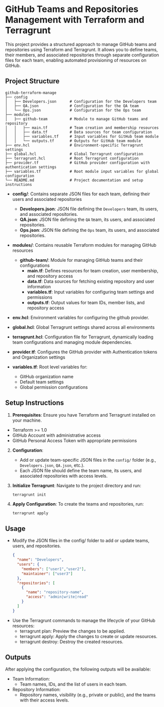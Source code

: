 # GitHub Teams and Repositories Management with Terraform and Terragrunt

This project provides a structured approach to manage GitHub teams and repositories using Terraform and Terragrunt. It allows you to define teams, their members, and associated repositories through separate configuration files for each team, enabling automated provisioning of resources on GitHub.

## Project Structure

```
github-terraform-manage
├── config
│   ├── Developers.json      # Configuration for the Developers team
│   ├── QA.json              # Configuration for the QA team
│   └── Ops.json             # Configuration for the Ops team
├── modules
│   ├── github-team          # Module to manage GitHub teams and repository
│   │   ├── main.tf          # Team creation and membership resources
│   │   ├── data.tf          # Data sources for team configuration
│   │   ├── variables.tf     # Input variables for GitHub team module
│   │   └── outputs.tf       # Outputs for GitHub team module
├── env.hcl                  # Environment-specific Terragrunt settings
├── global.hcl               # Global Terragrunt configuration
├── terragrunt.hcl           # Root Terragrunt configuration
├── provider.tf              # GitHub provider configuration with authentication settings
├── variables.tf             # Root module input variables for global configuration
└── README.md                # Project documentation and setup instructions
```

- **config/**: Contains separate JSON files for each team, defining their users and associated repositories
  - **Developers.json**: JSON file defining the `Developers` team, its users, and associated repositories.
  - **QA.json**: JSON file defining the `QA` team, its users, and associated repositories.
  - **Ops.json**: JSON file defining the `Ops` team, its users, and associated repositories.

- **modules/**: Contains reusable Terraform modules for managing GitHub resources
  - **github-team/**: Module for managing GitHub teams and their configurations
    - **main.tf**: Defines resources for team creation, user membership, and repository access
    - **data.tf**: Data sources for fetching existing repository and user information
    - **variables.tf**: Input variables for configuring team settings and permissions
    - **outputs.tf**: Output values for team IDs, member lists, and repository access

- **env.hcl**: Environment variables for configuring the github provider.

- **global.hcl**: Global Terragrunt settings shared across all environments

- **terragrunt.hcl**: Configuration file for Terragrunt, dynamically loading team configurations and managing module dependencies.

- **provider.tf**: Configures the GitHub provider with Authentication tokens and Organization settings

- **variables.tf**: Root level variables for:
  - GitHub organization name
  - Default team settings
  - Global permission configurations

## Setup Instructions

1. **Prerequisites**: Ensure you have Terraform and Terragrunt installed on your machine.
  - Terraform >= 1.0
  - GitHub Account with administrative access
  - GitHub Personal Access Token with appropriate permissions

2. **Configuration**:

   - Add or update team-specific JSON files in the `config/` folder (e.g., `Developers.json`, `QA.json`, etc.).
   - Each JSON file should define the team name, its users, and associated repositories with access levels.

3. **Initialize Terragrunt**: Navigate to the project directory and run:

   ```bash
   terragrunt init

   ```

4. **Apply Configuration**: To create the teams and repositories, run:
   ```
   terragrunt apply
   ```

## Usage

- Modify the JSON files in the config/ folder to add or update teams, users, and repositories.
    ```json
    {
      "name": "Developers",
      "users": {
        "members": ["user1","user2"],
        "maintainer": ["user3"]
      },
      "repositories": [
        {
          "name": "repository-name",
          "access": "admin|write|read"
        }
      ]
    }
    ```
- Use the Terragrunt commands to manage the lifecycle of your GitHub resources:
  - terragrunt plan: Preview the changes to be applied.
  - terragrunt apply: Apply the changes to create or update resources.
  - terragrunt destroy: Destroy the created resources.

## Outputs

After applying the configuration, the following outputs will be available:

- Team Information:
  - Team names, IDs, and the list of users in each team.
- Repository Information:
  - Repository names, visibility (e.g., private or public), and the teams with their access levels.
